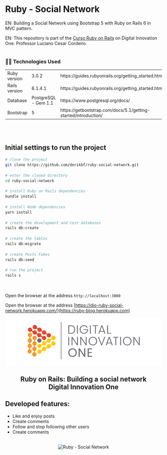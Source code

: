 # Ruby - Social Network

EN: Building a Social Network using Bootstrap 5 with Ruby on Rails 6 in MVC pattern.

EN: This repository is part of the [Curso Ruby on Rails](https://web.dio.me/home) on Digital Innovation One. Professor Luciano Cesar Cordeiro.
<br/><br/>

<h3>👨‍💻 Technologies Used</h3>

<table>
  <tr>
    <td>Ruby version</td>
    <td>
      3.0.2
    </td>
    <td>
      https://guides.rubyonrails.org/getting_started.html
    </td>
  </tr>
  <tr>
    <td>Rails version</td>
    <td>
      6.1.4.1
    </td>
    <td>
      https://guides.rubyonrails.org/getting_started.html
    </td>
  </tr>
  <tr>
    <td>Database</td>
    <td> PostgreSQL - Gem 1.1</td>
    <td>
      https://www.postgresql.org/docs/
    </td>
  </tr>
    <tr>
    <td>Bootstrap</td>
    <td>
      5
    </td>
    <td>
      https://getbootstrap.com/docs/5.1/getting-started/introduction/
    </td>
  </tr>
</table>
<br/><br/>

## Initial settings to run the project

```bash
# clone the project
git clone https://github.com/derikbf/ruby-social-network.git

# enter the cloned directory
cd ruby-social-network

# install Ruby on Rails dependencies
bundle install

# install Node dependencies
yarn install

# create the development and test databases
rails db:create

# create the tables
rails db:migrate

# create Posts Fakes
rails db:seed

# run the project
rails s
```
<br/><br/>
Open the browser at the address `http://localhost:3000`

Open the browser at the address [https://dio-ruby-social-network.herokuapp.com/](https://ruby-blog.herokuapp.com)

<!--Banner session-->
<p align="center">
  <img src="./app/assets/images/banner-dio.png" alt="DIO" title="Digital Innovation One">
</p>

<!--About session-->
<h2 align="center">Ruby on Rails: Building a social network<br>Digital Innovation One</h2>

## Developed features:
- Like and enjoy posts
- Create comments
- Follow and stop following other users
- Create comments
<br/><br/>

<!-- GIF -->
<p align="center"><img src="./app/assets/images/social-network.gif" title="Ruby - Social Network"></p>
